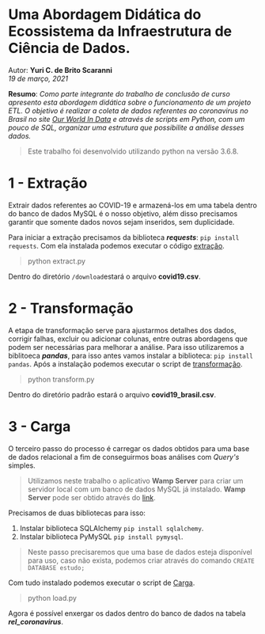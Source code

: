 # Uma Abordagem Didática do Ecossistema da Infraestrutura de Ciência de Dados.

Autor: **Yuri C. de Brito Scaranni**               
*19 de março, 2021*

 
**Resumo**:
*Como parte integrante do trabalho de conclusão de curso apresento esta abordagem didática sobre o funcionamento de um projeto ETL. O objetivo é realizar a coleta de dados referentes ao coronavirus no Brasil  no site [Our World In Data](https://ourworldindata.org/coronavirus-source-data) e através de scripts em Python, com um pouco de SQL, organizar uma estrutura que possibilite a análise desses dados.*
> Este trabalho foi desenvolvido utilizando python na versão 3.6.8.

# 1 - Extração
Extrair dados referentes ao COVID-19 e armazená-los em uma tabela dentro do banco de dados MySQL é o nosso objetivo, além disso precisamos garantir que somente dados novos sejam inseridos, sem duplicidade.

Para iniciar a extração precisamos da biblioteca ***requests***:  `pip install requests`. Com ela instalada podemos executar o código [extração](https://github.com/yuri-scaranni/Ciencia_de_dados/blob/main/extract.py "extract.py").
> python extract.py

Dentro do diretório `/download`estará o arquivo **covid19.csv**.

# 2 - Transformação

 A etapa de transformação serve para ajustarmos detalhes dos dados, corrigir falhas, excluir ou adicionar colunas, entre outras abordagens que podem ser necessárias para melhorar a análise. Para isso utilizaremos a biblitoeca ***pandas***, para isso antes vamos instalar a biblioteca: `pip install pandas`. Após a instalação podemos executar o script de [transformação](https://github.com/yuri-scaranni/Ciencia_de_dados/blob/main/transform.py "transform.py").
 > python transform.py

Dentro do diretório padrão estará o arquivo **covid19_brasil.csv**.
# 3 - Carga

O terceiro passo do processo é carregar os dados obtidos para uma base de dados relacional a fim de conseguirmos boas análises com *Query's* simples.
> Utilizamos neste trabalho o aplicativo **Wamp Server** para criar um servidor local com um banco de dados MySQL já instalado.
> **Wamp Server** pode ser obtido através do [link](https://www.wampserver.com/en/).

Precisamos de duas bibliotecas para isso:
 1. Instalar biblioteca SQLAlchemy `pip install sqlalchemy`.
 2. Instalar biblioteca PyMySQL `pip install pymysql`.

> Neste passo precisaremos que uma base de dados esteja disponível para uso, caso não exista, podemos criar através do comando `CREATE DATABASE estudo;`

Com tudo instalado podemos executar o script de [Carga](https://github.com/yuri-scaranni/Ciencia_de_dados/blob/main/load.py "load.py").
> python load.py

Agora é possível enxergar os dados dentro do banco de dados na tabela ***rel_coronavirus***.
